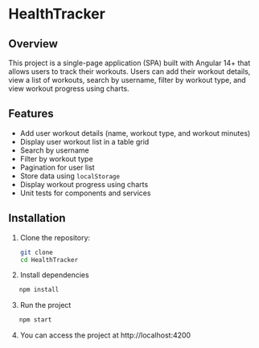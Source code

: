 # HealthTracker

## Overview

This project is a single-page application (SPA) built with Angular 14+ that allows users to track their workouts. Users can add their workout details, view a list of workouts, search by username, filter by workout type, and view workout progress using charts.

## Features

- Add user workout details (name, workout type, and workout minutes)
- Display user workout list in a table grid
- Search by username
- Filter by workout type
- Pagination for user list
- Store data using `localStorage`
- Display workout progress using charts
- Unit tests for components and services

## Installation
1. Clone the repository:

   ```bash
   git clone 
   cd HealthTracker
   ```

2. Install dependencies

```bash
   npm install
```

3. Run the project

```bash
   npm start
```

4. You can access the project at http://localhost:4200
